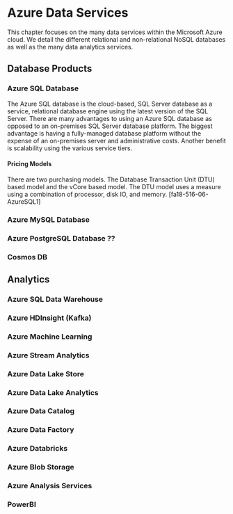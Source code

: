 # Azure Data Services

This chapter focuses on the many data services within the Microsoft Azure cloud. We detail the different relational and non-relational NoSQL databases as well as the many data analytics services.

## Database Products

### Azure SQL Database
The Azure SQL database is the cloud-based, SQL Server database as a service, relational database engine using the latest version of the SQL Server. There are many advantages to using an Azure SQL database as opposed to an on-premises SQL Server database platform. The biggest advantage is having a fully-managed database platform without the expense of an on-premises server and administrative costs. Another benefit is scalability using the various service tiers.

#### Pricing Models

There are two purchasing models. The Database Transaction Unit (DTU) based model and the vCore based model. The DTU model uses a measure using a combination of processor, disk IO, and memory.  [fa18-516-06-AzureSQL1]



### Azure MySQL Database



### Azure PostgreSQL Database ??




### Cosmos DB
    
    
    
    
## Analytics

### Azure SQL Data Warehouse
        
        
### Azure HDInsight (Kafka)
        
        
        
### Azure Machine Learning


### Azure Stream Analytics



### Azure Data Lake Store
        
        
        
### Azure Data Lake Analytics
        
        
        
### Azure Data Catalog
        
        
        
### Azure Data Factory
        
        
        
### Azure Databricks
        
        
        
### Azure Blob Storage
        
        
        
### Azure Analysis Services
        
        
        
### PowerBI



